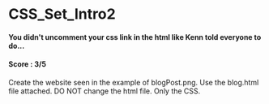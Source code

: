 # CSS_Set_Intro2
#### You didn't uncomment your css link in the html like Kenn told everyone to do...
#### Score : 3/5
Create the website seen in the example of blogPost.png. Use the blog.html file attached. DO NOT change the html file. Only the CSS.
